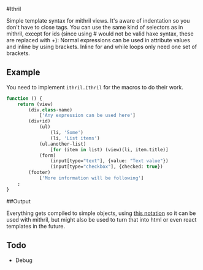#Ithril

Simple template syntax for mithril views.
It's aware of indentation so you don't have to close tags. 
You can use the same kind of selectors as in mithril, except for ids (since using # would not be valid haxe syntax, these are replaced with +):
Normal expressions can be used in attribute values and inline by using brackets. Inline for and while loops only need one set of brackets.

## Example

You need to implement `ithril.Ithril` for the macros to do their work.

```haxe
function () {
	return (view)
		(div.class-name)
			['Any expression can be used here']
		(div+id)
			(ul)
				(li, 'Some')
				(li, 'List items')
			(ul.another-list)
				[for (item in list) (view)(li, item.title)]
			(form)
				(input[type="text"], {value: "Text value"})
				(input[type="checkbox"], {checked: true})
		(footer)
			['More information will be following']
	;
}
```

##Output

Everything gets compiled to simple objects, using [this notation](http://lhorie.github.io/mithril/optimizing-performance.html#compiling-templates) so it can be used with mithril, but might also be used to turn that into html or even react templates in the future.

## Todo

- Debug